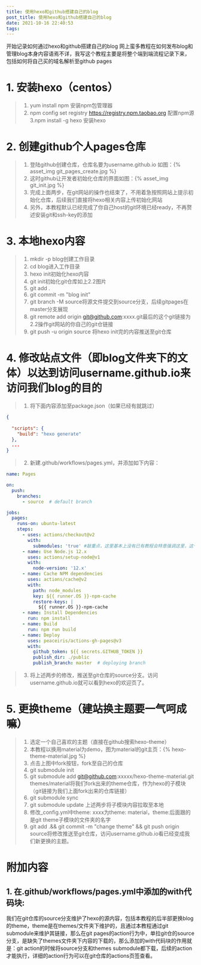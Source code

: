 ```yaml
---
title: 使用hexo和github搭建自己的blog
post_title: 使用hexo和github搭建自己的blog
date: 2021-10-16 22:40:53
tags:
---
```

开始记录如何通过hexo和github搭建自己的blog
网上蛮多教程在如何发布blog和管理blog本身内容语焉不详，我写这个教程主要是将整个端到端流程记录下来，包括如何将自己买的域名解析至github pages

# 1. 安装hexo（centos）
> 1. yum install npm 安装npm包管理器
> 2. npm config set registry https://registry.npm.taobao.org 配置npm源
> 3.npm install -g hexo 安装hexo

# 2. 创建github个人pages仓库
> 1. 登陆github创建仓库，仓库名要为username.github.io 如图：{% asset_img git_pages_create.jpg %}
> 2. 这时github让开发者初始化仓库的界面如图：{% asset_img git_init.jpg %}
> 3. 完成上面两步，在git网站的操作也结束了，不用着急按照网站上提示初始化仓库，后续我们直接将hexo相关内容上传初始化网站
> 4. 另外，本教程默认已经完成了你自己host的git环境已经ready，不再赘述安装git和ssh-key的添加

# 3. 本地hexo内容
> 1. mkdir -p blog创建工作目录
> 2. cd blog进入工作目录
> 3. hexo init初始化hexo内容
> 4. git init初始化git仓库如上2.2图片
> 5. git add .
> 6. git commit -m "blog init"
> 7. git branch -M source将源文件提交到source分支，后续gitpages在master分支展现
> 8. git remote add origin git@github.com:xxxx.git最后的这个git链接为2.2操作git网站的你自己的git仓链接
> 9. git push -u origin source 将hexo init完的内容推送至git仓库

# 4. 修改站点文件（即blog文件夹下的文体）以达到访问username.github.io来访问我们blog的目的
> 1. 将下面内容添加至package.json（如果已经有就跳过）
```Json
{
    
  "scripts": {
    "build": "hexo generate"
  },
  ...
}
```
> 2. 新建.github/workflows/pages.yml，并添加如下内容：
```Yaml
name: Pages

on:
  push:
    branches:
      - source  # default branch

jobs:
  pages:
    runs-on: ubuntu-latest
    steps:
      - uses: actions/checkout@v2
        with:
          submodules: 'true' #敲重点，这里基本上没有已有教程会特意强调这里，这个with块，作用很大。详见附加内容1
      - name: Use Node.js 12.x
        uses: actions/setup-node@v1
        with:
          node-version: '12.x'
      - name: Cache NPM dependencies
        uses: actions/cache@v2
        with:
          path: node_modules
          key: ${{ runner.OS }}-npm-cache
          restore-keys: |
            ${{ runner.OS }}-npm-cache
      - name: Install Dependencies
        run: npm install
      - name: Build
        run: npm run build
      - name: Deploy
        uses: peaceiris/actions-gh-pages@v3
        with:
          github_token: ${{ secrets.GITHUB_TOKEN }}
          publish_dir: ./public
          publish_branch: master  # deploying branch
```
> 3. 将上述两步的修改，推送至git仓库的source分支。访问username.github.io就可以看到hexo的欢迎页了。

# 5. 更换theme（建站换主题要一气呵成嘛）
> 1. 选定一个自己喜欢的主题（直接在github搜索hexo-theme）
> 2. 本教程以换用material为demo，图为material的git主页：{% hexo-theme-material.jpg %}
> 3. 点击上图中fork按钮，fork至自己的仓库
> 4. git submodule init
> 5. git submodule add git@github.com:xxxxx/hexo-theme-material.git themes/material将我们fork出来的theme仓库，作为hexo的子模块（git链接为我们上面fork出来的仓库链接）
> 6. git submodule sync
> 7. git submodule update 上述两步将子模块内容拉取至本地
> 8. 修改_config.yml中theme: xxxx为theme: material，theme:后面跟的是git theme子模块的文件夹的名字
> 9. git add .&& git commit -m "change theme" && git push origin source将修改推送至git仓库，访问username.github.io看已经变成我们新更换的主题。

# 附加内容
## 1. 在.github/workflows/pages.yml中添加的with代码块:
我们在git仓库的source分支维护了hexo的源内容，包括本教程的后半部更换blog的theme，theme是在themes/文件夹下维护的，且通过本教程通过git submodule来维护其链接，那么在git pages的action行为中，单拉git仓的source分支，是缺失了themes文件夹下内容的下载的，那么添加的with代码块的作用就是：git action的时候将source分支和themes submodule都下载，后续的action才能执行，详细的action行为可以在git仓库的actions页签查看。